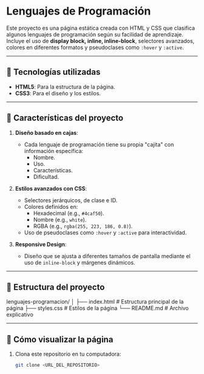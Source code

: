 # Lenguajes de Programación

Este proyecto es una página estática creada con HTML y CSS que clasifica algunos lenguajes de programación según su facilidad de aprendizaje. Incluye el uso de **display block, inline, inline-block**, selectores avanzados, colores en diferentes formatos y pseudoclases como `:hover` y `:active`.

---

## 🚀 Tecnologías utilizadas

- **HTML5**: Para la estructura de la página.
- **CSS3**: Para el diseño y los estilos.

---

## 🌟 Características del proyecto

1. **Diseño basado en cajas**:
   - Cada lenguaje de programación tiene su propia "cajita" con información específica:
     - Nombre.
     - Uso.
     - Características.
     - Dificultad.

2. **Estilos avanzados con CSS**:
   - Selectores jerárquicos, de clase e ID.
   - Colores definidos en:
     - Hexadecimal (e.g., `#4caf50`).
     - Nombre (e.g., `white`).
     - RGBA (e.g., `rgba(255, 223, 186, 0.8)`).
   - Uso de pseudoclases como `:hover` y `:active` para interactividad.

3. **Responsive Design**:
   - Diseño que se ajusta a diferentes tamaños de pantalla mediante el uso de `inline-block` y márgenes dinámicos.

---

## 📂 Estructura del proyecto
lenguajes-programacion/
│
├── index.html   # Estructura principal de la página
├── styles.css   # Estilos de la página
└── README.md    # Archivo explicativo


---

## 📜 Cómo visualizar la página

1. Clona este repositorio en tu computadora:

   ```bash
   git clone <URL_DEL_REPOSITORIO>
